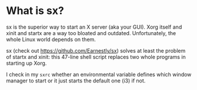 
# What is sx?

sx is the superior way to start an X server (aka your GUI). Xorg itself and
xinit and startx are a way too bloated and outdated. Unfortunately, the whole
Linux world depends on them.

sx (check out https://github.com/Earnestly/sx) solves at least the problem of
startx and xinit: this 47-line shell script replaces two whole programs in
starting up Xorg.

I check in my `sxrc` whether an environmental variable defines which window
manager to start or it just starts the default one (i3) if not.

